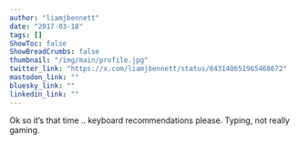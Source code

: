 ```yaml
---
author: "liamjbennett"
date: "2017-03-18"
tags: []
ShowToc: false
ShowBreadCrumbs: false
thumbnail: "/img/main/profile.jpg"
twitter_link: "https://x.com/liamjbennett/status/843140651965468672"
mastodon_link: ""
bluesky_link: ""
linkedin_link: ""
---
```


Ok so it’s that time .. keyboard recommendations please. Typing, not really gaming.

